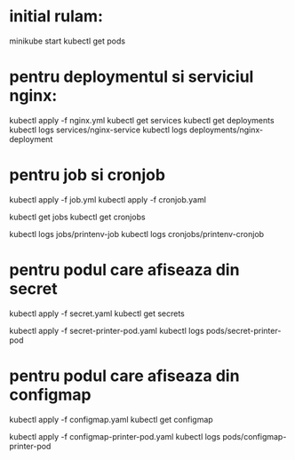 # initial rulam:
minikube start
kubectl get pods


# pentru deploymentul si serviciul nginx:
kubectl apply -f nginx.yml
kubectl get services
kubectl get deployments
kubectl logs services/nginx-service
kubectl logs deployments/nginx-deployment


# pentru job si cronjob
kubectl apply -f job.yml
kubectl apply -f cronjob.yaml

kubectl get jobs
kubectl get cronjobs

kubectl logs jobs/printenv-job
kubectl logs cronjobs/printenv-cronjob


# pentru podul care afiseaza din secret
kubectl apply -f secret.yaml
kubectl get secrets

kubectl apply -f secret-printer-pod.yaml
kubectl logs pods/secret-printer-pod


# pentru podul care afiseaza din configmap
kubectl apply -f configmap.yaml
kubectl get configmap

kubectl apply -f configmap-printer-pod.yaml
kubectl logs pods/configmap-printer-pod
